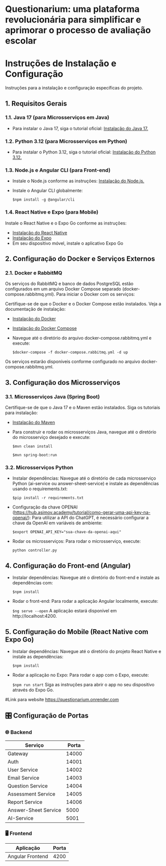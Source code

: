 # Questionarium: uma plataforma revolucionária para simplificar e aprimorar o processo de avaliação escolar

# Instruções de Instalação e Configuração
Instruções para a instalação e configuração específicas do projeto.

## 1. Requisitos Gerais
### 1.1. Java 17 (para Microsserviços em Java)
- Para instalar o Java 17, siga o tutorial oficial:
[Instalação do Java 17.](https://www.oracle.com/java/technologies/javase/jdk17-archive-downloads.html)

### 1.2. Python 3.12 (para Microsserviços em Python)
- Para instalar o Python 3.12, siga o tutorial oficial:
[Instalação do Python 3.12.](https://www.python.org/downloads/release/python-3120/)

### 1.3. Node.js e Angular CLI (para Front-end)
- Instale o Node.js conforme as instruções:
[Instalação do Node.js.](https://nodejs.org/pt)

- Instale o Angular CLI globalmente:

  `$npm install -g @angular/cli`

### 1.4. React Native e Expo (para Mobile)
Instale o React Native e o Expo Go conforme as instruções:
- [Instalação do React Native](https://reactnative.dev/docs/environment-setup)
- [Instalação do Expo](https://docs.expo.dev/more/expo-cli/)
- Em seu dispositivo móvel, instale o aplicativo Expo Go

## 2. Configuração do Docker e Serviços Externos
### 2.1. Docker e RabbitMQ
Os serviços do RabbitMQ e banco de dados PostgreSQL estão configurados em um arquivo Docker Compose separado (docker-compose.rabbitmq.yml). Para iniciar o Docker com os serviços:

Certifique-se de que o Docker e o Docker Compose estão instalados. Veja a documentação de instalação:

- [Instalação do Docker](https://docs.docker.com/engine/install/)
- [Instalação do Docker Compose](https://docs.docker.com/compose/install/)
- Navegue até o diretório do arquivo docker-compose.rabbitmq.yml e execute:

  `$docker-compose -f docker-compose.rabbitmq.yml -d up`

Os serviços estarão disponíveis conforme configurado no arquivo docker-compose.rabbitmq.yml.

## 3. Configuração dos Microsserviços
### 3.1. Microsserviços Java (Spring Boot)
Certifique-se de que o Java 17 e o Maven estão instalados. Siga os tutoriais para instalação:

- [Instalação do Maven](https://maven.apache.org/install.html)
- Para construir e rodar os microsserviços Java, navegue até o diretório do microsserviço desejado e execute:

  `$mvn clean install`
  
  `$mvn spring-boot:run`

### 3.2. Microsserviços Python
- Instalar dependências: Navegue até o diretório de cada microsserviço Python (ai-service ou answer-sheet-service) e instale as dependências usando o requirements.txt:

  `$pip install -r requirements.txt`
- Configuração da chave OPENAI (https://hub.asimov.academy/tutorial/como-gerar-uma-api-key-na-openai/): Para utilizar a API do ChatGPT, é necessário configurar a chave da OpenAI em variáveis de ambiente:

  `$export OPENAI_API_KEY="sua-chave-da-openai-aqui"`

- Rodar os microsserviços: Para rodar o microsserviço, execute:

  `python controller.py`

## 4. Configuração do Front-end (Angular)
- Instalar dependências: Navegue até o diretório do front-end e instale as dependências com:

  `$npm install`

- Rodar o front-end: Para rodar a aplicação Angular localmente, execute:

  `$ng serve --open`
A aplicação estará disponível em http://localhost:4200.

## 5. Configuração do Mobile (React Native com Expo Go)
- Instalar dependências: Navegue até o diretório do projeto React Native e instale as dependências:

  `$npm install`
- Rodar a aplicação no Expo: Para rodar o app com o Expo, execute:

  `$npm run start`
Siga as instruções para abrir o app no seu dispositivo através do Expo Go.

#Link para website
https://questionarium.onrender.com

## 🎛️ Configuração de Portas

### 🌐 Backend

| Serviço             | Porta  |
|---------------------|--------|
| Gateway             | 14000  |
| Auth                | 14001  |
| User Service        | 14002  |
| Email Service       | 14003  |
| Question Service    | 14004  |
| Assessment Service  | 14005  |
| Report Service      | 14006  |
| Answer-Sheet Service| 5000   |
| AI-Service          | 5001   |

### 🖥️ Frontend

| Aplicação          | Porta |
|--------------------|-------|
| Angular Frontend   | 4200  |


